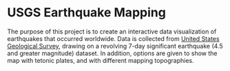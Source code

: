 # USGS Earthquake Mapping

The purpose of this project is to create an interactive data visualization of earthquakes that occurred 
worldwide. Data is collected from [United States Geological Survey](http://earthquake.usgs.gov/earthquakes/feed/v1.0/geojson.php), drawing on a revolving 7-day significant earthquake (4.5 and greater magnitude) dataset. In addition, options are given to show the map with tetonic plates, and with different mapping topographies.



